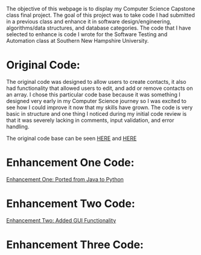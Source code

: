     
The objective of this webpage is to display my Computer Science Capstone class final project. The goal of this project was to take code I had submitted in a previous class and enhance it in software design/engineering, algorithms/data structures, and database categories. The code that I have selected to enhance is code I wrote for the Software Testing and Automation class at Southern New Hampshire University. 

    
# **Original Code:**
The original code was designed to allow users to create contacts, it also had functionality that allowed users to edit, and add or remove contacts on an array. I chose this particular code base because it was something I designed very early in my Computer Science journey so I was excited to see how I could improve it now that my skills have grown. The code is very basic in structure and one thing I noticed during my initial code review is that it was severely lacking in comments, input validation, and error handling.

The original code base can be seen [HERE](https://github.com/JMckinney13/JMckinney13.github.io/blob/main/Contact.java) and [HERE](https://github.com/JMckinney13/JMckinney13.github.io/blob/main/ContactService.java)



# **Enhancement One Code:**

[Enhancement One: Ported from Java to Python](https://github.com/JMckinney13/JMckinney13.github.io/blob/main/ArtifactOne.py)


# **Enhancement Two Code:**

[Enhancement Two: Added GUI Functionality](https://github.com/JMckinney13/JMckinney13.github.io/blob/main/ArtifactTwo.py)


# **Enhancement Three Code:**
